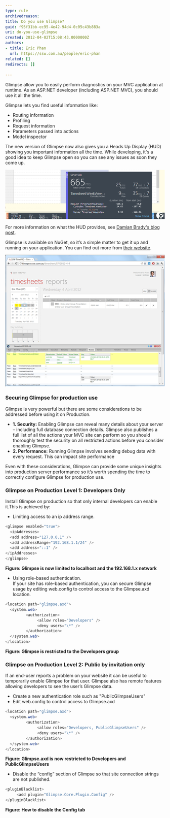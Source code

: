 ```yaml
---
type: rule
archivedreason: 
title: Do you use Glimpse?
guid: f95f31bb-ec95-4e42-94d4-0c05c43b883a
uri: do-you-use-glimpse
created: 2012-04-02T15:08:43.0000000Z
authors:
- title: Eric Phan
  url: https://ssw.com.au/people/eric-phan
related: []
redirects: []

---
```


Glimpse allow you to easily perform diagnostics on your MVC application at runtime.
As an ASP.NET developer (including ASP.NET MVC), you should use it all the time.

<!--endintro-->

Glimpse lets you find useful information like:

* Routing information
* Profiling
* Request information
* Parameters passed into actions
* Model inspector

The new version of Glimpse now also gives you a Heads Up Display (HUD) showing you important information all the time.  While developing, it's a good idea to keep Glimpse open so you can see any issues as soon they come up.

![Figure: The new Glimpse Heads Up Display](/rules/do-you-use-glimpse/GlimpseHeadsUpDisplay.png)

For more information on what the HUD provides, see [Damian Brady's blog post](http://blog.damianbrady.com.au/2013/06/12/glimpse-heads-up-display-released).

Glimpse is available on NuGet, so it’s a simple matter to get it up and running on your application. You can find out more from [their website](http://getglimpse.com).

![Figure: Glimpse in action - We can see which routes were chosen for this page, and the parameters used by the controller](/rules/do-you-use-glimpse/glimpse.png)

### Securing Glimpse for production use

Glimpse is very powerful but there are some considerations to be addressed before using it on Production.

* **1. Security:** Enabling Glimpse can reveal many details about your server – including full database connection details. Glimpse also publishes a full list of all the actions your MVC site can perform so you should thoroughly test the security on all restricted actions before you consider enabling Glimpse.
* **2. Performance:** Running Glimpse involves sending debug data with every request. This can impact site performance

Even with these considerations, Glimpse can provide some unique insights into production server performance so it’s worth spending the time to correctly configure Glimpse for production use.

### Glimpse on Production Level 1: Developers Only

Install Glimpse on production so that only internal developers can enable it.This is achieved by:

* Limiting access to an ip address range. 

```cs
<glimpse enabled="true">
  <ipAddresses>
  <add address="127.0.0.1" />
  <add addressRange="192.168.1.1/24" />
  <add address="::1" />
</ipAddresses>
</glimpse>
```
**Figure: Glimpse is now limited to localhost and the 192.168.1.x network**

* Using role-based authentication.  
If your site has role-based authentication, you can secure Glimpse usage by editing web.config to control access to the Glimpse.axd location.

```cs
<location path="glimpse.axd">
  <system.web>
         <authorization>
              <allow roles="Developers" />
              <deny users="\*" />
         </authorization>
  </system.web>
</location>
```
**Figure: Glimpse is restricted to the Developers group**

### Glimpse on Production Level 2: Public by invitation only

If an end-user reports a problem on your website it can be useful to temporarily enable Glimpse for that user. Glimpse also has remote features allowing developers to see the user’s Glimpse data.

* Create a new authentication role such as "PublicGlimpseUsers"
* Edit web.config to control access to Glimpse.axd

```cs
<location path="glimpse.axd">
  <system.web>
         <authorization>
              <allow roles="Developers, PublicGlimpseUsers" />
              <deny users="\*" />
         </authorization>
  </system.web>
</location>
```
**Figure: Glimpse.axd is now restricted to Developers  and PublicGlimpseUsers**

* Disable the “config” section of Glimpse so that site connection strings are not published. 

```cs
<pluginBlacklist>
     <add plugin="Glimpse.Core.Plugin.Config" />
</pluginBlacklist>
```
**Figure: How to disable the Config tab**

